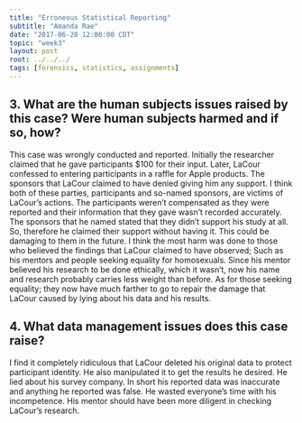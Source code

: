 ```yaml
---
title: "Erroneous Statistical Reporting"
subtitle: "Amanda Rae"
date: "2017-06-20 12:00:00 CDT"
topic: "week3"
layout: post
root: ../../../
tags: [forensics, statistics, assignments]
---
```

 

## 3. What are the human subjects issues raised by this case? Were human subjects harmed and if so, how?


This case was wrongly conducted and reported. Initially the researcher claimed that he gave participants $100 for their input. Later, LaCour confessed to entering participants in a raffle for Apple products. The sponsors that LaCour claimed to have denied giving him any support. I think both of these parties, participants and so-named sponsors, are victims of LaCour’s actions. The participants weren’t compensated as they were reported and their information that they gave wasn’t recorded accurately. The sponsors that he named stated that they didn’t support his study at all. So, therefore he claimed their support without having it. This could be damaging to them in the future. 
I think the most harm was done to those who believed the findings that LaCour claimed to have observed; Such as his mentors and people seeking equality for homosexuals. Since his mentor believed his research to be done ethically, which it wasn’t, now his name and research probably carries less weight than before. As for those seeking equality; they now have much farther to go to repair the damage that LaCour caused by lying about his data and his results. 



## 4. What data management issues does this case raise?

I find it completely ridiculous that LaCour deleted his original data to protect participant identity. He also manipulated it to get the results he desired. He lied about his survey company. In short his reported data was inaccurate and anything he reported was false. He wasted everyone’s time with his incompetence.
His mentor should have been more diligent in checking LaCour’s research. 







